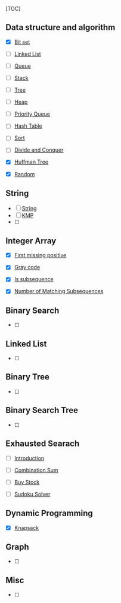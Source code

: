 [TOC]

## Data structure and algorithm

- [x] [Bit set](./basic_data_structure/bit_set.md)
- [ ] [Linked List](./basic_data_structure/linked_list.md)
- [ ] [Queue](./basic_data_structure/queue.md)
- [ ] [Stack](./basic_data_structure/stack.md)
- [ ] [Tree](./basic_data_structure/tree.md)  
- [ ] [Heap](./basic_data_structure/heap.md)
- [ ] [Priority Queue](./basic_data_structure/priority_queue.md)
- [ ] [Hash Table](./basic_data_structure/hash_table.md)

- [ ] [Sort](./basic_data_structure/sort.md)  
- [ ] [Divide and Conquer](./basic_data_structure/divide_conquer.md)
- [x] [Huffman Tree](./basic_data_structure/huffman_tree.md)
- [x] [Random](./basic_data_structure/random.md)



## String

- [ ] [String](./string/string.md)
- [ ] [KMP](./string/string_match.md)
- [ ] 



## Integer Array

- [x] [First missing positive](integer_array/first_missing_positive.md)
- [x] [Gray code](integer_array/gray_code.md)
- [x] [Is subsequence](integer_array/is_subsequence.md)
- [x] [Number of Matching Subsequences](integer_array/number_of_matching_subsequences.md)



## Binary Search

- [ ] 



## Linked List

- [ ] 



## Binary Tree

- [ ] 



## Binary  Search Tree

- [ ] 



## Exhausted Searach

- [ ] [Introduction](./exhausted_search/exhausted_search.md)
- [ ] [Combination Sum](./exhausted_search/combination_sum.md)
- [ ] [Buy Stock](./exhausted_search/buy_stock.md)
- [ ] [Sudoku Solver](./exhausted_search/sudoku_solver.md) 




## Dynamic Programming
- [x] [Knapsack](./dynamic_programming/knapsack.md)



## Graph

- [ ] 



## Misc

- [ ] 
